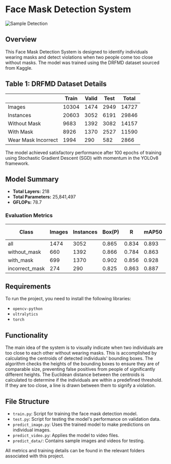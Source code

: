 # Face Mask Detection System

![Sample Detection](path/to/sample_image.jpg) <!-- Replace with the path to your sample image -->

## Overview
This Face Mask Detection System is designed to identify individuals wearing masks and detect violations when two people come too close without masks. The model was trained using the DRFMD dataset sourced from Kaggle.

## Table 1: DRFMD Dataset Details

|            | Train | Valid | Test | Total |
|------------|-------|-------|------|-------|
| Images     | 10304 | 1474  | 2949 | 14727 |
| Instances  | 20603 | 3052  | 6191 | 29846 |
| Without Mask | 9683  | 1392  | 3082 | 14157 |
| With Mask  | 8926  | 1370  | 2527 | 11590 |
| Wear Mask Incorrect | 1994  | 290   | 582  | 2866  |

The model achieved satisfactory performance after 100 epochs of training using Stochastic Gradient Descent (SGD) with momentum in the YOLOv8 framework.

## Model Summary
- **Total Layers:** 218
- **Total Parameters:** 25,841,497
- **GFLOPs:** 78.7

### Evaluation Metrics
| Class             | Images | Instances | Box(P) | R    | mAP50 | mAP50-95 |
|-------------------|--------|-----------|--------|------|-------|----------|
| all               | 1474   | 3052      | 0.865  | 0.834| 0.893 | 0.602    |
| without_mask      | 660    | 1392      | 0.866  | 0.784| 0.863 | 0.568    |
| with_mask         | 699    | 1370      | 0.902  | 0.856| 0.928 | 0.623    |
| incorrect_mask    | 274    | 290       | 0.825  | 0.863| 0.887 | 0.614    |

## Requirements
To run the project, you need to install the following libraries:
- `opencv-python`
- `ultralytics`
- `torch`

## Functionality
The main idea of the system is to visually indicate when two individuals are too close to each other without wearing masks. This is accomplished by calculating the centroids of detected individuals' bounding boxes. The algorithm checks the heights of the bounding boxes to ensure they are of comparable size, preventing false positives from people of significantly different heights. The Euclidean distance between the centroids is calculated to determine if the individuals are within a predefined threshold. If they are too close, a line is drawn between them to signify a violation.

## File Structure
- `train.py`: Script for training the face mask detection model.
- `test.py`: Script for testing the model's performance on validation data.
- `predict_image.py`: Uses the trained model to make predictions on individual images.
- `predict_video.py`: Applies the model to video files.
- `predict_data/`: Contains sample images and videos for testing.

All metrics and training details can be found in the relevant folders associated with this project.

